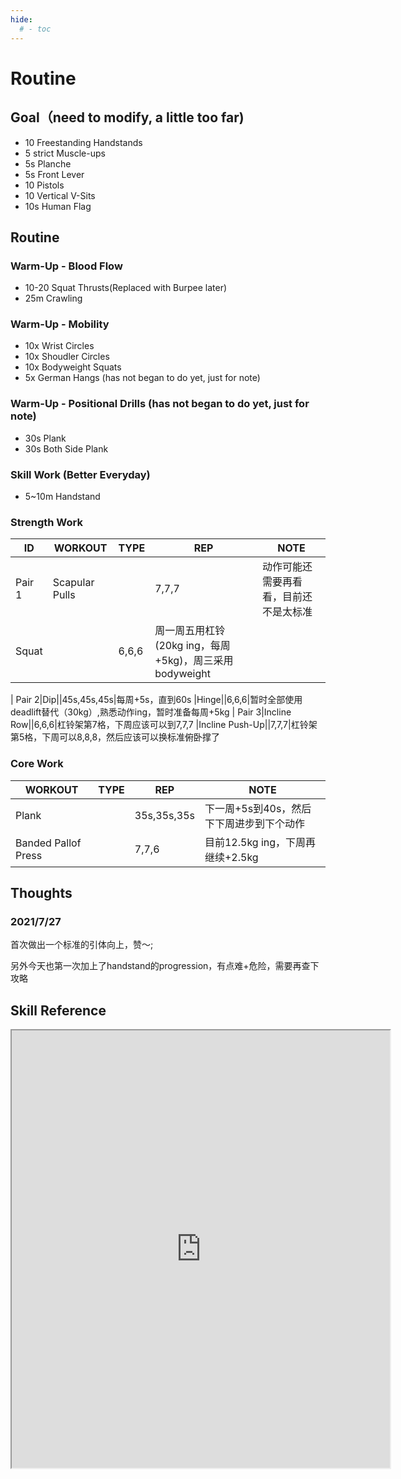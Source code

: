 ```yaml
---
hide:
  # - toc
---
```

# Routine

## Goal（need to modify, a little too far)

- 10 Freestanding Handstands
- 5 strict Muscle-ups
- 5s Planche
- 5s Front Lever
- 10 Pistols
- 10 Vertical V-Sits
- 10s Human Flag

## Routine

### Warm-Up - Blood Flow

- 10-20 Squat Thrusts(Replaced with Burpee later)
- 25m Crawling

### Warm-Up - Mobility

- 10x Wrist Circles
- 10x Shoudler Circles
- 10x Bodyweight Squats
- 5x German Hangs (has not began to do yet, just for note)

### Warm-Up - Positional Drills (has not began to do yet, just for note)

- 30s Plank
- 30s Both Side Plank

### Skill Work (Better Everyday)

- 5~10m Handstand

### Strength Work

ID|WORKOUT|TYPE|REP|NOTE
-|-|-|-|-
Pair 1|Scapular Pulls||7,7,7|动作可能还需要再看看，目前还不是太标准
|Squat||6,6,6|周一周五用杠铃(20kg ing，每周+5kg)，周三采用bodyweight
|
Pair 2|Dip||45s,45s,45s|每周+5s，直到60s
|Hinge||6,6,6|暂时全部使用deadlift替代（30kg）,熟悉动作ing，暂时准备每周+5kg
|
Pair 3|Incline Row||6,6,6|杠铃架第7格，下周应该可以到7,7,7
|Incline Push-Up||7,7,7|杠铃架第5格，下周可以8,8,8，然后应该可以换标准俯卧撑了

### Core Work

WORKOUT|TYPE|REP|NOTE
-|-|-|-
Plank||35s,35s,35s|下一周+5s到40s，然后下下周进步到下个动作
Banded Pallof Press||7,7,6|目前12.5kg ing，下周再继续+2.5kg

## Thoughts

### 2021/7/27

首次做出一个标准的引体向上，赞～;

另外今天也第一次加上了handstand的progression，有点难+危险，需要再查下攻略

## Skill Reference

<iframe src="https://docs.google.com/spreadsheets/d/e/2PACX-1vQjWOf8necMgtboMFKB5PaEpTxRyk6lC3XV0QTDelRzmQlbQCUDLM_vDwkS9AAEsH-GHeOlFXh4uSbr/pubhtml?gid=1833143925&amp;single=true&amp;widget=true&amp;headers=false" width="120%" height="700"></iframe>

